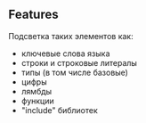 ## Features

Подсветка таких элементов как:
- ключевые слова языка
- строки и строковые литералы 
- типы (в том числе базовые)
- цифры
- лямбды
- функции 
- "include" библиотек


